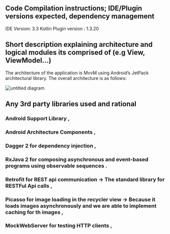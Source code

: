 
## Code Compilation instructions; IDE/Plugin versions expected, dependency management
IDE Version: 3.3 
Kotlin Plugin version : 1.3.20

## Short description explaining architecture and logical modules its comprised of (e.g View, ViewModel...)
The architecture of the application is MvvM using Android’s JetPack architectural library. The overall architecture is as follows:

![untitled diagram](https://user-images.githubusercontent.com/26409185/52424069-5f213a00-2b4d-11e9-9d06-5d0fa6fc8b04.jpg)

## Any 3rd party libraries used and rational
### Android Support Library ,
### Android Architecture Components ,
### Dagger 2 for dependency injection ,
### RxJava 2 for composing asynchronous and event-based programs using observable sequences .
### Retrofit for REST api communication -> The standard library for RESTFul Api calls ,
### Picasso for image loading in the recycler view -> Because it loads images asynchronously and we are able to implement caching for th images ,
### MockWebServer for testing HTTP clients ,
